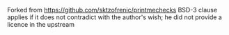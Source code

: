 Forked from https://github.com/sktzofrenic/printmechecks
BSD-3 clause applies if it does not contradict with the author's wish; he did not provide a licence in the upstream
